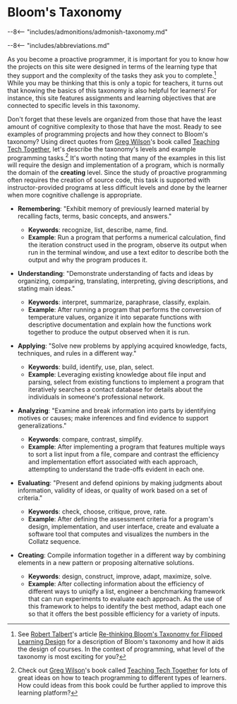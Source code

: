# Bloom's Taxonomy

--8<-- "includes/admonitions/admonish-taxonomy.md"

--8<-- "includes/abbreviations.md"

As you become a proactive programmer, it is important for you to know how the
projects on this site were designed in terms of the learning type that they
support and the complexity of the tasks they ask you to complete.[^1] While you
may be thinking that this is only a topic for teachers, it turns out that
knowing the basics of this taxonomy is also helpful for learners! For instance,
this site features assignments and learning objectives that are connected to
specific levels in this taxonomy.

Don't forget that these levels are organized from those that have the least
amount of cognitive complexity to those that have the most. Ready to see
examples of programming projects and how they connect to Bloom's taxonomy? Using
direct quotes from [Greg Wilson](https://third-bit.com/)'s book called [Teaching
Tech Together](https://teachtogether.tech/), let's describe the taxonomy's
levels and example programming tasks.[^2] It's worth noting that many of the
examples in this list will require the design and implementation of a program,
which is normally the domain of the **creating** level. Since the study of
proactive programming often requires the creation of source code, this task is
supported with instructor-provided programs at less difficult levels and done
by the learner when more cognitive challenge is appropriate.

- **Remembering**: "Exhibit memory of previously learned material by recalling
  facts, terms, basic concepts, and answers."

    * **Keywords**: recognize, list, describe, name, find.
    * **Example**: Run a program that performs a numerical calculation, find the
      iteration construct used in the program, observe its output when run in
      the terminal window, and use a text editor to describe both the output and
      why the program produces it.

- **Understanding**: "Demonstrate understanding of facts and ideas by organizing,
    comparing, translating, interpreting, giving descriptions, and stating main
    ideas."

    * **Keywords**: interpret, summarize, paraphrase, classify, explain.
    * **Example**: After running a program that performs the conversion of
      temperature values, organize it into separate functions with descriptive
      documentation and explain how the functions work together to produce the
      output observed when it is run.

- **Applying**: "Solve new problems by applying acquired knowledge, facts,
    techniques, and rules in a different way."

    * **Keywords**: build, identify, use, plan, select.
    * **Example**: Leveraging existing knowledge about file input and parsing,
      select from existing functions to implement a program that iteratively
      searches a contact database for details about the individuals in someone's
      professional network.

- **Analyzing**: "Examine and break information into parts by identifying
    motives or causes; make inferences and find evidence to support
    generalizations."

    * **Keywords**: compare, contrast, simplify.
    * **Example**: After implementing a program that features multiple ways to
      sort a list input from a file, compare and contrast the efficiency and
      implementation effort associated with each approach, attempting to
      understand the trade-offs evident in each one.

- **Evaluating**: "Present and defend opinions by making judgments about
    information, validity of ideas, or quality of work based on a set of
    criteria."

    * **Keywords**: check, choose, critique, prove, rate.
    * **Example**: After defining the assessment criteria for a program's
      design, implementation, and user interface, create and evaluate a software
      tool that computes and visualizes the numbers in the Collatz sequence.

- **Creating**: Compile information together in a different way by
    combining elements in a new pattern or proposing alternative solutions.

    * **Keywords**: design, construct, improve, adapt, maximize, solve.
    * **Example**: After collecting information about the efficiency of
      different ways to uniqify a list, engineer a benchmarking framework that
      can run experiments to evaluate each approach. As the use of this
      framework to helps to identify the best method, adapt each one so that it
      offers the best possible efficiency for a variety of inputs.

[^1]: See [Robert Talbert](https://rtalbert.org/)'s article [Re-thinking Bloom's
  Taxonomy for Flipped Learning
  Design](https://rtalbert.org/re-thinking-blooms-taxonomy-for-flipped-learning-design/)
  for a description of Bloom's taxonomy and how it aids the design of courses.
    In the context of programming, what level of the taxonomy is most exciting
    for you?

[^2]: Check out [Greg Wilson](https://third-bit.com/)'s book called [Teaching
  Tech Together](https://teachtogether.tech/) for lots of great ideas on how to
  teach programming to different types of learners. How could ideas from this
  book could be further applied to improve this learning platform?

